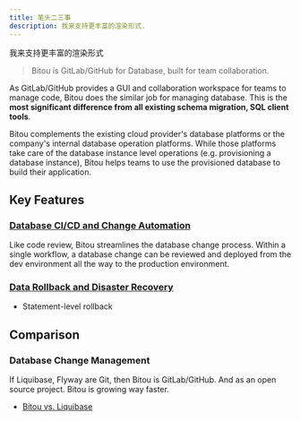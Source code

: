 ```yaml
---
title: 笔头二三事
description: 我来支持更丰富的渲染形式.
---
```


我来支持更丰富的渲染形式

> Bitou is GitLab/GitHub for Database, built for team collaboration.

As GitLab/GitHub provides a GUI and collaboration workspace for teams to manage code, Bitou does the similar job for managing database.
This is the **most significant difference from all existing schema migration, SQL client tools**.

Bitou complements the existing cloud provider's database platforms or the company's internal database operation platforms. While those platforms take care of the database instance level operations (e.g. provisioning a database instance), Bitou helps teams to use the provisioned database to build their application.

## Key Features

### [Database CI/CD and Change Automation](/docs/change-database/change-workflow/)

Like code review, Bitou streamlines the database change process. Within a single workflow, a database change can be reviewed and deployed from the dev environment all the way to the production environment.

### [Data Rollback and Disaster Recovery](/docs/change-database/rollback-data-changes/)

- Statement-level rollback

## Comparison

### Database Change Management

If Liquibase, Flyway are Git, then Bitou is GitLab/GitHub. And as an open source project. Bitou
is growing way faster.

- [Bitou vs. Liquibase](/blog/Bitou-vs-liquibase/)

